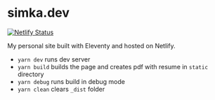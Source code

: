 # simka.dev

[![Netlify Status](https://api.netlify.com/api/v1/badges/e7aa86aa-c225-4974-ac0a-76486dbb8dfb/deploy-status)](https://app.netlify.com/sites/simka/deploys)

My personal site built with Eleventy and hosted on Netlify.

* `yarn dev` runs dev server
* `yarn build` builds the page and creates pdf with resume in `static` directory
* `yarn debug` runs build in debug mode
* `yarn clean` clears `_dist` folder
